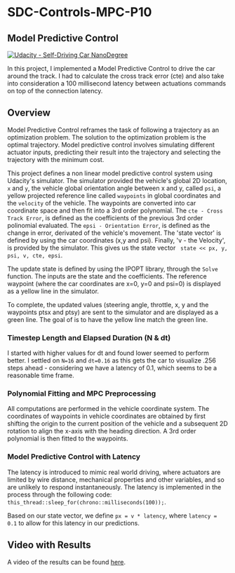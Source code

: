# SDC-Controls-MPC-P10

## Model Predictive Control
[![Udacity - Self-Driving Car NanoDegree](https://s3.amazonaws.com/udacity-sdc/github/shield-carnd.svg)](http://www.udacity.com/drive)

In this project, I implemented a Model Predictive Control to drive the car around the track. I had to calculate the cross track error (cte) and also take into consideration a 100 millisecond latency between actuations commands on top of the connection latency.

## Overview 
Model Predictive Control reframes the task of following a trajectory as an optimization problem. The solution to the optimization problem is the optimal trajectory. Model predictive control involves simulating different actuator inputs, predicting their result into the trajectory and selecting the trajectory with the minimum cost. 

This project defines a non linear model predictive control system using Udacity's simulator. The simulator provided the vehicle's global 2D location, `x` and `y`, the vehicle global orientation angle between x and y, called `psi`, a yellow projected reference line called `waypoints` in global coordinates and the `velocity` of the vehicle. The waypoints are converted into car coordinate space and then fit into a 3rd order polynomial. The `cte - Cross Track Error`, is defined as the coefficients of the previous 3rd order polinomial evaluated. The `epsi - Orientation Error`, is defined as the change in error, derivated of the vehicle's movement. The 'state vector' is defined by using the car coordinates (x,y and psi). Finally, 'v - the Velocity', is provided by the simulator. This gives us the state vector ` state << px, y, psi, v, cte, epsi`.

The update state is defined by using the IPOPT library, through the `Solve` function. The inputs are the state and the coefficients. The reference waypoint (where the car coordinates are x=0, y=0 and psi=0) is displayed as a yellow line in the simulator.

To complete, the updated values (steering angle, throttle, x, y and the waypoints ptsx and ptsy) are sent to the simulator and are displayed as a green line. The goal of is to have the yellow line match the green line.

### Timestep Length and Elapsed Duration (N & dt)
I started with higher values for dt and found lower seemed to perform better. I settled on `N=16` and `dt=0.16` as this gets the car to visualize .256 steps ahead - considering we have a latency of 0.1, which seems to be a reasonable time frame.

### Polynomial Fitting and MPC Preprocessing
All computations are performed in the vehicle coordinate system. The coordinates of waypoints in vehicle coordinates are obtained by first shifting the origin to the current position of the vehicle and a subsequent 2D rotation to align the x-axis with the heading direction. A 3rd order polynomial is then fitted to the waypoints. 

### Model Predictive Control with Latency
The latency is introduced to mimic real world driving, where actuators are limited by wire distance, mechanical properties and other variables, and so are unlikely to respond instantaneously. The latency is implemented in the process through the following code:
`this_thread::sleep_for(chrono::milliseconds(100));`.

Based on our state vector, we define `px = v * latency`, where `latency = 0.1` to allow for this latency in our predictions.

## Video with Results

A video of the results can be found [here](https://youtu.be/dQHF_KRFk10).